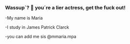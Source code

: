 ### Wassup´? 👋 you´re a lier actress, get the fuck out!

-My name is Maria 

-I study in James Patrick Clarck

-you can add me sis @mmaria.mpa
 
<!--
**MariahkSA-007/MariahkSA-007** is a ✨ _special_ ✨ repository because its `README.md` (this file) appears on your GitHub profile.

Here are some ideas to get you started:

- 🔭 I’m currently working on ...
- 🌱 I’m currently learning ...
- 👯 I’m looking to collaborate on ...
- 🤔 I’m looking for help with ...
- 💬 Ask me about ...
- 📫 How to reach me: ...
- 😄 Pronouns: ...
- ⚡ Fun fact: ...
-->
